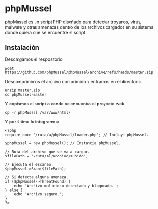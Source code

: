 # phpMussel
phpMussel es un script PHP diseñado para detectar troyanos, virus, malware y otras amenazas dentro de los archivos cargados en su sistema donde quiera que se encuentre el script. 

## Instalación
Descargamos el respositorio 
```
wget https://github.com/phpMussel/phpMussel/archive/refs/heads/master.zip
```
Descomprimimos el archivo comprimido y entramos en el directorio
```
unzip master.zip
cd phpMussel-master
```
Y copiamos el script a donde se encuentra el proyecto web

```
cp -r phpMussel /var/www/html/
```
Y por último lo integramos:

```
<?php
require_once '/ruta/a/phpMussel/loader.php'; // Incluye phpMussel.

$phpMussel = new phpMussel(); // Instancia phpMussel.

// Ruta del archivo que se va a cargar.
$filePath = '/ruta/al/archivo/subido';

// Ejecuta el escaneo.
$phpMussel->Scan($filePath);

// Si detecta alguna amenaza.
if ($phpMussel->ThreatFound) {
    echo 'Archivo malicioso detectado y bloqueado.';
} else {
    echo 'Archivo seguro.';
}
?>
```
